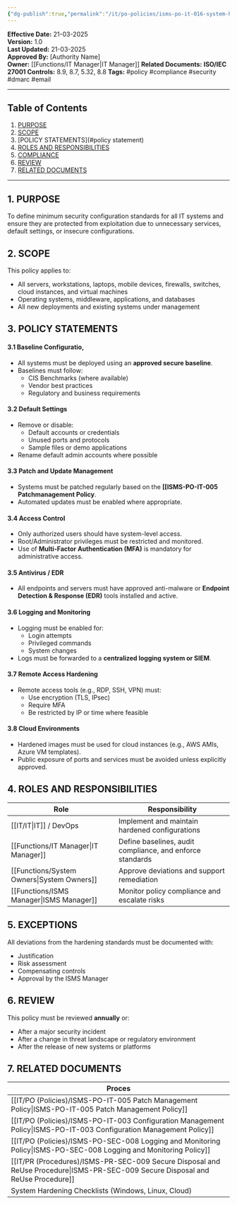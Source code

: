 ```yaml
---
{"dg-publish":true,"permalink":"/it/po-policies/isms-po-it-016-system-hardening-policy/","noteIcon":"default"}
---
```


**Effective Date:** 21-03-2025  
**Version:** 1.0  
**Last Updated:** 21-03-2025  
**Approved By:** [Authority Name]  
**Owner:** [[Functions/IT Manager\|IT Manager]]
**Related Documents:**
**ISO/IEC 27001 Controls:** 8.9, 8.7, 5.32, 8.8
**Tags:** #policy #compliance  #security #dmarc #email

---
## **Table of Contents**  
1. [PURPOSE](#purpose)  
2. [SCOPE](#scope)  
3. [POLICY STATEMENTS](#policy statement)  
4. [ROLES AND RESPONSIBILITIES](#roles-and-responsibilities)  
5. [COMPLIANCE](#dmarc)  
6. [REVIEW](#responsibilities)  
7. [RELATED DOCUMENTS](#compliance)  

---
## **1. PURPOSE**  
To define minimum security configuration standards for all IT systems and ensure they are protected from exploitation due to unnecessary services, default settings, or insecure configurations.
## **2. SCOPE**
This policy applies to:
- All servers, workstations, laptops, mobile devices, firewalls, switches, cloud instances, and virtual machines
- Operating systems, middleware, applications, and databases
- All new deployments and existing systems under management
## **3. POLICY STATEMENTS** 
#### 3.1 Baseline Configuratio,
- All systems must be deployed using an **approved secure baseline**.
- Baselines must follow:
    - CIS Benchmarks (where available)
    - Vendor best practices
    - Regulatory and business requirements
#### 3.2 Default Settings
- Remove or disable:
    - Default accounts or credentials
    - Unused ports and protocols
    - Sample files or demo applications
- Rename default admin accounts where possible

#### 3.3 Patch and Update Management
- Systems must be patched regularly based on the **[[ISMS-PO-IT-005 Patchmanagement Policy**.
- Automated updates must be enabled where appropriate.
#### 3.4 Access Control
- Only authorized users should have system-level access.
- Root/Administrator privileges must be restricted and monitored.
- Use of **Multi-Factor Authentication (MFA)** is mandatory for administrative access.
#### 3.5 Antivirus / EDR
- All endpoints and servers must have approved anti-malware or **Endpoint Detection & Response (EDR)** tools installed and active.
#### 3.6 Logging and Monitoring
- Logging must be enabled for:
    - Login attempts
    - Privileged commands
    - System changes
- Logs must be forwarded to a **centralized logging system or SIEM**.

#### 3.7 Remote Access Hardening
- Remote access tools (e.g., RDP, SSH, VPN) must:
    - Use encryption (TLS, IPsec)
    - Require MFA
    - Be restricted by IP or time where feasible
#### 3.8 Cloud Environments
- Hardened images must be used for cloud instances (e.g., AWS AMIs, Azure VM templates).
- Public exposure of ports and services must be avoided unless explicitly approved.
## **4. ROLES AND RESPONSIBILITIES**

| **Role**          | **Responsibility**                                        |
| ----------------- | --------------------------------------------------------- |
| [[IT/IT\|IT]] / DevOps   | Implement and maintain hardened configurations            |
| [[Functions/IT Manager\|IT Manager]]    | Define baselines, audit compliance, and enforce standards |
| [[Functions/System Owners\|System Owners]] | Approve deviations and support remediation                |
| [[Functions/ISMS Manager\|ISMS Manager]]  | Monitor policy compliance and escalate risks              |
## **5. EXCEPTIONS**
All deviations from the hardening standards must be documented with:
- Justification
- Risk assessment
- Compensating controls
- Approval by the ISMS Manager
## **6. REVIEW**  
This policy must be reviewed **annually** or:
- After a major security incident
- After a change in threat landscape or regulatory environment
- After the release of new systems or platforms
## **7. RELATED DOCUMENTS**  

| Proces                                                  |
| ------------------------------------------------------- |
| [[IT/PO (Policies)/ISMS-PO-IT-005 Patch Management Policy\|ISMS-PO-IT-005 Patch Management Policy]]              |
| [[IT/PO (Policies)/ISMS-PO-IT-003 Configuration Management Policy\|ISMS-PO-IT-003 Configuration Management Policy]]      |
| [[IT/PO (Policies)/ISMS-PO-SEC-008 Logging and Monitoring Policy\|ISMS-PO-SEC-008 Logging and Monitoring Policy]]       |
| [[IT/PR (Procedures)/ISMS-PR-SEC-009 Secure Disposal and ReUse Procedure\|ISMS-PR-SEC-009 Secure Disposal and ReUse Procedure]] |
| System Hardening Checklists (Windows, Linux, Cloud)     |






